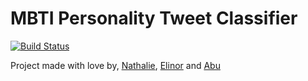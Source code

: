 # MBTI Personality Tweet Classifier 
[![Build Status](https://travis-ci.org/Nathalie-Elinor-Abu/mais-hacks-2020.svg?branch=master)](https://travis-ci.org/Nathalie-Elinor-Abu/mais-hacks-2020) 

Project made with love by, [Nathalie](https://github.com/nredick), [Elinor](https://github.com/elinorpd) and [Abu](https://github.com/abubakardaud)

